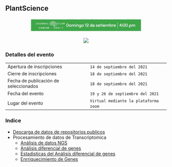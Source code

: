 ## PlantScience

<p align="center" width="100%">
    <img width="70%" src="img/lop.jpeg"> 
</p>

<p align="center" width="100%">
    <img width="50%" src="https://ars.els-cdn.com/content/image/1-s2.0-S2211124719315335-fx1.jpg"> 
</p>

### Detalles del evento

|                          |                     |
|--------------------------|---------------------|
|Apertura de inscripciones | `14 de septiembre del 2021`|
|Cierre de inscripciones | `18 de septiembre del 2021`|
|Fecha de publicación de seleccionados | `18 de septiembre del 2021`|
|Fecha del evento	| `19 y 26 de septiembre del 2021`|
|Lugar del evento| `Virtual mediante la plataforma zoom`|



### Indice

- [Descarga de datos de repositorios publicos](docs/BaseDeDatos.md)
- Procesamiento de datos de Transcriptomica 
  - [Análisis de datos NGS](docs/AnalisisDeDatosNgs.md)
  - [Análisis diferencial de genes](docs/AnalisisDiferencialGenes.md)
  - [Estadisticas del Análisis diferencial de genes](docs/EstadisticasDeAnalisisDiferencial.md)
  - [Enrriquecimiento de Genes](docs/EnriquecimientoGO.md)









